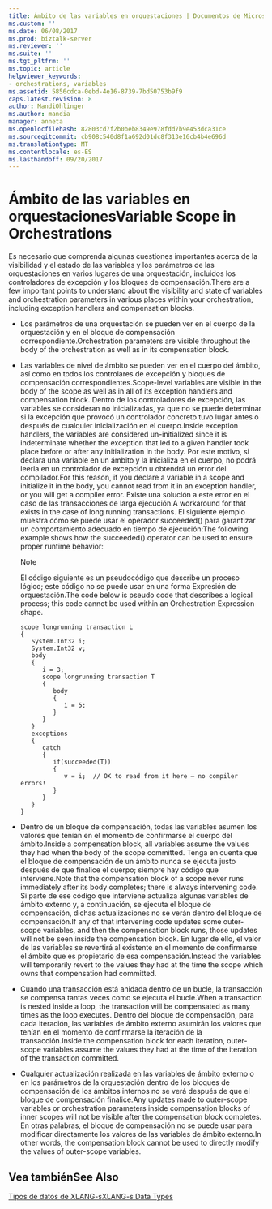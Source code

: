 ```yaml
---
title: Ámbito de las variables en orquestaciones | Documentos de Microsoft
ms.custom: ''
ms.date: 06/08/2017
ms.prod: biztalk-server
ms.reviewer: ''
ms.suite: ''
ms.tgt_pltfrm: ''
ms.topic: article
helpviewer_keywords:
- orchestrations, variables
ms.assetid: 5856cdca-0ebd-4e16-8739-7bd50753b9f9
caps.latest.revision: 8
author: MandiOhlinger
ms.author: mandia
manager: anneta
ms.openlocfilehash: 82803cd7f2b0beb8349e978fdd7b9e453dca31ce
ms.sourcegitcommit: cb908c540d8f1a692d01dc8f313e16cb4b4e696d
ms.translationtype: MT
ms.contentlocale: es-ES
ms.lasthandoff: 09/20/2017
---
```

# <a name="variable-scope-in-orchestrations"></a><span data-ttu-id="e0e12-102">Ámbito de las variables en orquestaciones</span><span class="sxs-lookup"><span data-stu-id="e0e12-102">Variable Scope in Orchestrations</span></span>
<span data-ttu-id="e0e12-103">Es necesario que comprenda algunas cuestiones importantes acerca de la visibilidad y el estado de las variables y los parámetros de las orquestaciones en varios lugares de una orquestación, incluidos los controladores de excepción y los bloques de compensación.</span><span class="sxs-lookup"><span data-stu-id="e0e12-103">There are a few important points to understand about the visibility and state of variables and orchestration parameters in various places within your orchestration, including exception handlers and compensation blocks.</span></span>  
  
-   <span data-ttu-id="e0e12-104">Los parámetros de una orquestación se pueden ver en el cuerpo de la orquestación y en el bloque de compensación correspondiente.</span><span class="sxs-lookup"><span data-stu-id="e0e12-104">Orchestration parameters are visible throughout the body of the orchestration as well as in its compensation block.</span></span>  
  
-   <span data-ttu-id="e0e12-105">Las variables de nivel de ámbito se pueden ver en el cuerpo del ámbito, así como en todos los controlares de excepción y bloques de compensación correspondientes.</span><span class="sxs-lookup"><span data-stu-id="e0e12-105">Scope-level variables are visible in the body of the scope as well as in all of its exception handlers and compensation block.</span></span> <span data-ttu-id="e0e12-106">Dentro de los controladores de excepción, las variables se consideran no inicializadas, ya que no se puede determinar si la excepción que provocó un controlador concreto tuvo lugar antes o después de cualquier inicialización en el cuerpo.</span><span class="sxs-lookup"><span data-stu-id="e0e12-106">Inside exception handlers, the variables are considered un-initialized since it is indeterminate whether the exception that led to a given handler took place before or after any initialization in the body.</span></span> <span data-ttu-id="e0e12-107">Por este motivo, si declara una variable en un ámbito y la inicializa en el cuerpo, no podrá leerla en un controlador de excepción u obtendrá un error del compilador.</span><span class="sxs-lookup"><span data-stu-id="e0e12-107">For this reason, if you declare a variable in a scope and initialize it in the body, you cannot read from it in an exception handler, or you will get a compiler error.</span></span> <span data-ttu-id="e0e12-108">Existe una solución a este error en el caso de las transacciones de larga ejecución.</span><span class="sxs-lookup"><span data-stu-id="e0e12-108">A workaround for that exists in the case of long running transactions.</span></span> <span data-ttu-id="e0e12-109">El siguiente ejemplo muestra cómo se puede usar el operador succeeded() para garantizar un comportamiento adecuado en tiempo de ejecución:</span><span class="sxs-lookup"><span data-stu-id="e0e12-109">The following example shows how the succeeded() operator can be used to ensure proper runtime behavior:</span></span>  
  
    > [!NOTE]
    >  <span data-ttu-id="e0e12-110">El código siguiente es un pseudocódigo que describe un proceso lógico; este código no se puede usar en una forma Expresión de orquestación.</span><span class="sxs-lookup"><span data-stu-id="e0e12-110">The code below is pseudo code that describes a logical process; this code cannot be used within an Orchestration Expression shape.</span></span>  
  
    ```  
    scope longrunning transaction L  
    {  
       System.Int32 i;  
       System.Int32 v;  
       body  
       {  
          i = 3;  
          scope longrunning transaction T  
          {  
             body  
             {  
                i = 5;  
             }  
          }  
       }  
       exceptions  
       {  
          catch  
          {  
             if(succeeded(T))  
             {  
                v = i;  // OK to read from it here — no compiler errors!  
             }  
          }  
       }  
    }  
    ```  
  
-   <span data-ttu-id="e0e12-111">Dentro de un bloque de compensación, todas las variables asumen los valores que tenían en el momento de confirmarse el cuerpo del ámbito.</span><span class="sxs-lookup"><span data-stu-id="e0e12-111">Inside a compensation block, all variables assume the values they had when the body of the scope committed.</span></span> <span data-ttu-id="e0e12-112">Tenga en cuenta que el bloque de compensación de un ámbito nunca se ejecuta justo después de que finalice el cuerpo; siempre hay código que interviene.</span><span class="sxs-lookup"><span data-stu-id="e0e12-112">Note that the compensation block of a scope never runs immediately after its body completes; there is always intervening code.</span></span> <span data-ttu-id="e0e12-113">Si parte de ese código que interviene actualiza algunas variables de ámbito externo y, a continuación, se ejecuta el bloque de compensación, dichas actualizaciones no se verán dentro del bloque de compensación.</span><span class="sxs-lookup"><span data-stu-id="e0e12-113">If any of that intervening code updates some outer-scope variables, and then the compensation block runs, those updates will not be seen inside the compensation block.</span></span> <span data-ttu-id="e0e12-114">En lugar de ello, el valor de las variables se revertirá al existente en el momento de confirmarse el ámbito que es propietario de esa compensación.</span><span class="sxs-lookup"><span data-stu-id="e0e12-114">Instead the variables will temporarily revert to the values they had at the time the scope which owns that compensation had committed.</span></span>  
  
-   <span data-ttu-id="e0e12-115">Cuando una transacción está anidada dentro de un bucle, la transacción se compensa tantas veces como se ejecuta el bucle.</span><span class="sxs-lookup"><span data-stu-id="e0e12-115">When a transaction is nested inside a loop, the transaction will be compensated as many times as the loop executes.</span></span> <span data-ttu-id="e0e12-116">Dentro del bloque de compensación, para cada iteración, las variables de ámbito externo asumirán los valores que tenían en el momento de confirmarse la iteración de la transacción.</span><span class="sxs-lookup"><span data-stu-id="e0e12-116">Inside the compensation block for each iteration, outer-scope variables assume the values they had at the time of the iteration of the transaction committed.</span></span>  
  
-   <span data-ttu-id="e0e12-117">Cualquier actualización realizada en las variables de ámbito externo o en los parámetros de la orquestación dentro de los bloques de compensación de los ámbitos internos no se verá después de que el bloque de compensación finalice.</span><span class="sxs-lookup"><span data-stu-id="e0e12-117">Any updates made to outer-scope variables or orchestration parameters inside compensation blocks of inner scopes will not be visible after the compensation block completes.</span></span> <span data-ttu-id="e0e12-118">En otras palabras, el bloque de compensación no se puede usar para modificar directamente los valores de las variables de ámbito externo.</span><span class="sxs-lookup"><span data-stu-id="e0e12-118">In other words, the compensation block cannot be used to directly modify the values of outer-scope variables.</span></span>  
  
## <a name="see-also"></a><span data-ttu-id="e0e12-119">Vea también</span><span class="sxs-lookup"><span data-stu-id="e0e12-119">See Also</span></span>  
 [<span data-ttu-id="e0e12-120">Tipos de datos de XLANG-s</span><span class="sxs-lookup"><span data-stu-id="e0e12-120">XLANG-s Data Types</span></span>](../core/xlang-s-data-types.md)